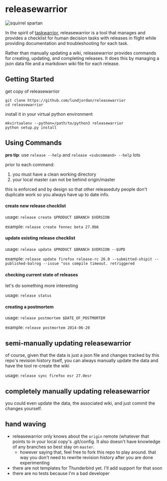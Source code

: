 # releasewarrior

![squirrel spartan](https://pbs.twimg.com/profile_images/571907614906310658/HDB_I-Nr.jpeg)


In the spirit of [taskwarrior](https://taskwarrior.org/), releasewarrior is a tool that manages and provides a checklist for human decision tasks with releases in flight while providing documentation and troubleshooting for each task.

Rather than manually updating a wiki, releasewarrior provides commands for creating, updating, and completing releases. It does this by managing a json data file and a markdown wiki file for each release.

## Getting Started

get copy of releasewarrior
```
git clone https://github.com/lundjordan/releasewarrior
cd releasewarrior
```
install it in your virtual python environment
```
mkvirtualenv --python=/path/to/python3 releasewarrior
python setup.py install
```

## Using Commands

**pro tip**: use `release --help` and `release <subcommand> --help` lots

prior to each command:

1. you must have a clean working directory
2. your local master can not be behind origin/master

this is enforced and by design so that other releaseduty people don't duplicate work so you always have up to date info.

#### create new release checklist

usage: `release create $PRODUCT $BRANCH $VERSION`

example: `release create fennec beta 27.0b6`

#### update existing release checklist

usage: `release update $PRODUCT $BRANCH $VERSION --$UPD`

example: `release update firefox release-rc 26.0 --submitted-shipit --published-balrog --issue "osx compile timeout. retriggered`

#### checking current state of releases

let's do something more interesting

usage: `release status`

#### creating a postmortem

usage: `release postmortem $DATE_OF_POSTMORTEM`

example: `release postmortem 2014-06-20`

## semi-manually updating releasewarrior

of course, given that the data is just a json file and changes tracked by this repo's revision history itself, you can always manually update the data and have the tool re-create the wiki

usage: `release sync firefox esr 27.0esr`

## completely manually updating releasewarrior

you could even update the data, the associated wiki, and just commit the changes yourself.

## hand waving

* releasewarrior only knows about the `origin` remote (whatever that points to in your local copy's .git/config. It also doesn't have knowledge of any branches so best stay on `master`.
  * however saying that, feel free to fork this repo to play around. that way you don't need to rewrite revision history after you are done experimenting
* there are not templates for Thunderbird yet. I'll add support for that soon
* there are no tests because I'm a bad developer

